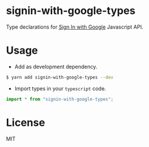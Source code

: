 # signin-with-google-types
Type declarations for [Sign In with Google](https://developers.google.com/identity/gsi/web/reference/js-reference) Javascript API.

# Usage
* Add as development dependency.
```bash
$ yarn add signin-with-google-types --dev
```
* Import types in your `typescript` code.
```ts
import * from "signin-with-google-types";
```

# License
MIT
